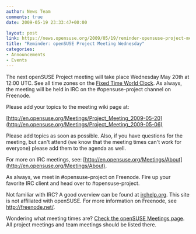 ```yaml
---
author: News Team
comments: true
date: 2009-05-19 23:33:47+00:00

layout: post
link: https://news.opensuse.org/2009/05/19/reminder-opensuse-project-meeting-wednesday/
title: "Reminder: openSUSE Project Meeting Wednesday"
categories:
- Announcements
- Events
---
```

The next openSUSE Project meeting will take place Wednesday May 20th at 12:00 UTC. See all time zones on the [Fixed Time World Clock](http://is.gd/Bsva). As always, the meeting will be held in IRC on the #opensuse-project channel on Freenode.

Please add your topics to the meeting wiki page at:

[http://en.opensuse.org/Meetings/Project_Meeting_2009-05-20](http://en.opensuse.org/Meetings/Project_Meeting_2009-05-06)

Please add topics as soon as possible. Also, if you have questions for the meeting, but can't attend (we know that the meeting times can't work for everyone) please add them to the agenda as well.

For more on IRC meetings, see: [http://en.opensuse.org/Meetings/About](http://en.opensuse.org/Meetings/About).

As always, we meet in #opensuse-project on Freenode. Fire up your favorite IRC client and head over to #opensuse-project.

Not familiar with IRC? A good overview can be found at [irchelp.org](http://www.irchelp.org/). This site is not affiliated with openSUSE. For more information on Freenode, see http://freenode.net/.

Wondering what meeting times are? [Check the openSUSE Meetings page](http://en.opensuse.org/Meetings). All project meetings and team meetings should be listed there.		
